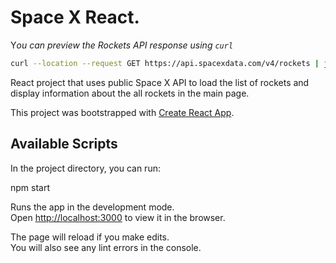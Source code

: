 # Space X React.

Y*ou can preview the Rockets API response using `curl`*

```bash
curl --location --request GET https://api.spacexdata.com/v4/rockets | json_pp
```

 React project that uses public Space X API to load the list of rockets and display information about the all rockets in the main page.

This project was bootstrapped with [Create React App](https://github.com/facebook/create-react-app).

## Available Scripts

In the project directory, you can run:

npm start

Runs the app in the development mode.\
Open [http://localhost:3000](http://localhost:3000) to view it in the browser.

The page will reload if you make edits.\
You will also see any lint errors in the console.

